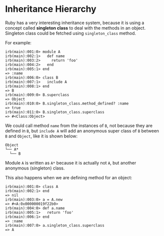 # Inheritance Hierarchy

Ruby has a very interesting inheritance system, because it is using a concept called __singleton class__ to deal with the methods in an object. Singleton class could be fetched using `singleton_class` method.

For example:

  ```console
irb(main):001:0> module A
irb(main):002:1>   def name
irb(main):003:2>     return 'foo'
irb(main):004:2>   end
irb(main):005:1> end
=> :name
irb(main):006:0> class B
irb(main):007:1>   include A
irb(main):008:1> end
=> B
irb(main):009:0> B.superclass
=> Object
irb(main):010:0> B.singleton_class.method_defined? :name
=> true
irb(main):011:0> B.singleton_class.superclass
=> #<Class:Object>
  ```

We could call method `name` from the instances of `B`, not because they are defined in `B`, but `include A` will add an anonymous super class of `B` between `B` and `Object`, like it is shown below:

  ```text
Object
└── A*
    └── B
  ```

Module `A` is written as `A*` because it is actually not `A`, but another anonymous (singleton) class.

This also happens when we are defining method for an object:

  ```console
irb(main):001:0> class A
irb(main):002:1> end
=> nil
irb(main):003:0> a = A.new
=> #<A:0x000000019f22b0>
irb(main):004:0> def a.name
irb(main):005:1>   return 'foo'
irb(main):006:1> end
=> :name
irb(main):007:0> a.singleton_class.superclass
=> A
  ```
